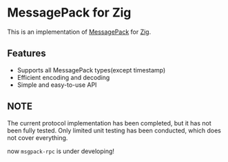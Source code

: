 
# MessagePack for Zig
This is an implementation of [MessagePack](https://msgpack.org/index.html) for [Zig](https://ziglang.org/).

## Features

- Supports all MessagePack types(except timestamp)
- Efficient encoding and decoding
- Simple and easy-to-use API

## NOTE

The current protocol implementation has been completed, but it has not been fully tested.
Only limited unit testing has been conducted, which does not cover everything.

now `msgpack-rpc` is under developing!